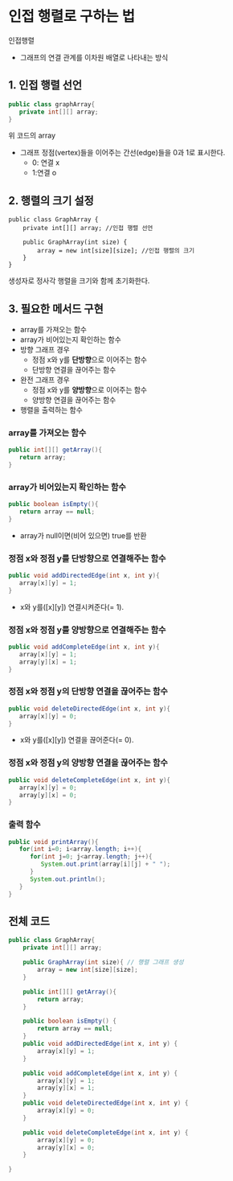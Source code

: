 # **인접 행렬로 구하는 법**

인접행렬

-   그래프의 연결 관계를 이차원 배열로 나타내는 방식

## 1. 인접 행렬 선언

```java
public class graphArray{
   private int[][] array;
}
```

위 코드의 array

-   그래프 정점(vertex)들을 이어주는 간선(edge)들을 0과 1로 표시한다.
    -   0: 연결 x
    -   1:연결 o

## 2. 행렬의 크기 설정

```
public class GraphArray {
    private int[][] array; //인접 행렬 선언

    public GraphArray(int size) {
        array = new int[size][size]; //인접 행렬의 크기
    }
}
```

생성자로 정사각 행렬을 크기와 함께 초기화한다.

## 3. 필요한 메서드 구현

-   array를 가져오는 함수
-   array가 비어있는지 확인하는 함수
-   방향 그래프 경우
    -   정점 x와 y를 **단방향**으로 이어주는 함수
    -   단방향 연결을 끊어주는 함수
-   완전 그래프 경우
    -   정점 x와 y를 **양방향**으로 이어주는 함수
    -   양방향 연결을 끊어주는 함수
-   행렬을 출력하는 함수

### array를 가져오는 함수

```java
public int[][] getArray(){
   return array;
}
```

### array가 비어있는지 확인하는 함수

```java
public boolean isEmpty(){
   return array == null;
}
```
- array가 null이면(비어 있으면) true를 반환

### 정점 x와 정점 y를 단방향으로 연결해주는 함수

```java
public void addDirectedEdge(int x, int y){
   array[x][y] = 1;
}
```
- x와 y를([x][y]) 연결시켜준다(= 1).

### 정점 x와 정점 y를 양방향으로 연결해주는 함수

```java
public void addCompleteEdge(int x, int y){
   array[x][y] = 1;
   array[y][x] = 1;
}
```

### 정점 x와 정점 y의 단방향 연결을 끊어주는 함수

```java
public void deleteDirectedEdge(int x, int y){
   array[x][y] = 0;
}
```
- x와 y를([x][y]) 연결을 끊어준다(= 0).

### 정점 x와 정점 y의 양방향 연결을 끊어주는 함수

```java
public void deleteCompleteEdge(int x, int y){
   array[x][y] = 0;
   array[y][x] = 0;
}
```

### 출력 함수

```java
public void printArray(){
   for(int i=0; i<array.length; i++){
      for(int j=0; j<array.length; j++){
         System.out.print(array[i][j] + " ");
      }
      System.out.println();
   }
}
```

## 전체 코드

```java
public class GraphArray{
    private int[][] array;

    public GraphArray(int size){ // 행렬 그래프 생성
        array = new int[size][size];
    }

    public int[][] getArray(){
        return array;
    }

    public boolean isEmpty() {
        return array == null;
    }
    public void addDirectedEdge(int x, int y) {
        array[x][y] = 1;
    }

    public void addCompleteEdge(int x, int y) {
        array[x][y] = 1;
        array[y][x] = 1;
    }
    public void deleteDirectedEdge(int x, int y) {
        array[x][y] = 0;
    }

    public void deleteCompleteEdge(int x, int y) {
        array[x][y] = 0;
        array[y][x] = 0;
    }

}
```